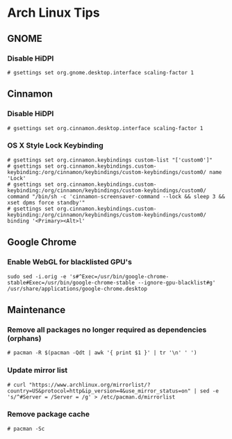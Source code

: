 # Arch Linux Tips

## GNOME

### Disable HiDPI

	# gsettings set org.gnome.desktop.interface scaling-factor 1

## Cinnamon

### Disable HiDPI

	# gsettings set org.cinnamon.desktop.interface scaling-factor 1

### OS X Style Lock Keybinding

	# gsettings set org.cinnamon.keybindings custom-list "['custom0']"
	# gsettings set org.cinnamon.keybindings.custom-keybinding:/org/cinnamon/keybindings/custom-keybindings/custom0/ name 'Lock'
	# gsettings set org.cinnamon.keybindings.custom-keybinding:/org/cinnamon/keybindings/custom-keybindings/custom0/ command "/bin/sh -c 'cinnamon-screensaver-command --lock && sleep 3 && xset dpms force standby'"
	# gsettings set org.cinnamon.keybindings.custom-keybinding:/org/cinnamon/keybindings/custom-keybindings/custom0/ binding '<Primary><Alt>l'

## Google Chrome

### Enable WebGL for blacklisted GPU's

	sudo sed -i.orig -e 's#^Exec=/usr/bin/google-chrome-stable#Exec=/usr/bin/google-chrome-stable --ignore-gpu-blacklist#g' /usr/share/applications/google-chrome.desktop

## Maintenance

### Remove all packages no longer required as dependencies (orphans)

	# pacman -R $(pacman -Qdt | awk '{ print $1 }' | tr '\n' ' ')

### Update mirror list

	# curl "https://www.archlinux.org/mirrorlist/?country=US&protocol=http&ip_version=4&use_mirror_status=on" | sed -e 's/^#Server = /Server = /g' > /etc/pacman.d/mirrorlist

### Remove package cache

	# pacman -Sc
